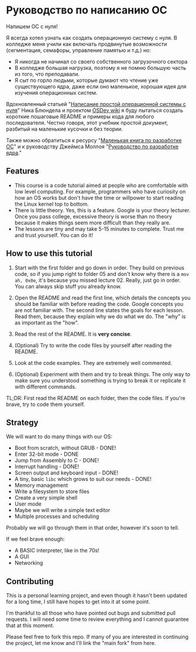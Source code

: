 Руководство по написанию ОС
===========

Напишем ОС с нуля!

Я всегда хотел узнать как создать операционную систему с нуля. В колледже меня учили 
как включать продвинутые возможности (сегментация, семафоры, управление памятью и т.д.)
но:

- Я никогда не начинал со своего собственного загрузочного сектора
- В колледже большая нагрузка, поэтому я не помню большую часть из того, что преподавали.
- Я сыт по горло людьми, которые думают что чтение уже существующего ядра, даже если оно
маленькое, хорошая идея для изучения операционных систем.

Вдохновленный статьей "[Написание простой операционной системы с нуля](http://www.cs.bham.ac.uk/~exr/lectures/opsys/10_11/lectures/os-dev.pdf)"
Ника Блюндела и проектом [OSDev wiki](http://wiki.osdev.org/) я буду пытаться создать короткие 
пошаговые README и примеры кода для любого последователя. Честно говоря, этот учебник простой документ, разбитый
на маленькие кусочки и без теории.

Также можно обратиться к ресурсу "[Маленькая книга по разработке ОС](https://littleosbook.github.io)" и к руководству 
Джеймса Моллоя "[Руководство по разработке ядра](https://web.archive.org/web/20160412174753/http://www.jamesmolloy.co.uk/tutorial_html/index.html)."

Features
--------

- This course is a code tutorial aimed at people who are comfortable with low level computing. For example,
programmers who have curiosity on how an OS works but don't have the time or willpower to start reading the Linux kernel
top to bottom.
- There is little theory. Yes, this is a feature. Google is your theory lecturer. Once you pass college, 
excessive theory is worse than no theory because it makes things seem more difficult than they really are.
- The lessons are tiny and may take 5-15 minutes to complete. Trust me and trust yourself. You can do it!


How to use this tutorial
------------------------

1. Start with the first folder and go down in order. They build on previous code, so if 
you jump right to folder 05 and don't know why there is a `mov ah, 0x0e`, it's because you missed lecture 02.
Really, just go in order. You can always skip stuff you already know.

2. Open the README and read the first line, which details the concepts you should be familiar with
before reading the code. Google concepts you are not familiar with. The second line states the goals for each lesson. 
Read them, because they explain why we do what we do. The "why" is as important as the "how".
 
3. Read the rest of the README. It is **very concise**.

4. (Optional) Try to write the code files by yourself after reading the README.

5. Look at the code examples. They are extremely well commented.

6. (Optional) Experiment with them and try to break things. The only way to make sure you understood something is
trying to break it or replicate it with different commands.


TL;DR: First read the README on each folder, then the code files. If you're brave, try to code them yourself.


Strategy
--------

We will want to do many things with our OS:

- Boot from scratch, without GRUB - DONE!
- Enter 32-bit mode - DONE
- Jump from Assembly to C - DONE!
- Interrupt handling - DONE!
- Screen output and keyboard input - DONE!
- A tiny, basic `libc` which grows to suit our needs - DONE!
- Memory management
- Write a filesystem to store files
- Create a very simple shell
- User mode
- Maybe we will write a simple text editor
- Multiple processes and scheduling

Probably we will go through them in that order, however it's soon to tell.

If we feel brave enough:

- A BASIC interpreter, like in the 70s!
- A GUI
- Networking



Contributing
------------

This is a personal learning project, and even though it hasn't been updated for a long time, I still have hopes to get into it at some point.

I'm thankful to all those who have pointed out bugs and submitted pull requests. I will need some time to review everything and I cannot guarantee that at this moment.

Please feel free to fork this repo. If many of you are interested in continuing the project, let me know and I'll link the "main fork" from here.
